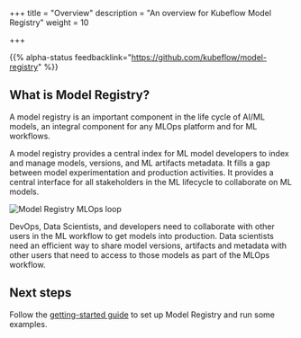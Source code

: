 +++
title = "Overview"
description = "An overview for Kubeflow Model Registry"
weight = 10
                    
+++

{{% alpha-status
  feedbacklink="https://github.com/kubeflow/model-registry" %}}

## What is Model Registry?

A model registry is an important component in the life cycle of AI/ML models, an integral component for any MLOps platform and for ML workflows.

A model registry provides a central index for ML model developers to index and manage models, versions, and ML artifacts metadata.
It fills a gap between model experimentation and production activities.
It provides a central interface for all stakeholders in the ML lifecycle to collaborate on ML models.

<img src="/docs/components/model-registry/images/index-mr-loop.png"
  alt="Model Registry MLOps loop"
  class="mt-3 mb-3">

DevOps, Data Scientists, and developers need to collaborate with other users in the ML workflow to get models into production.
Data scientists need an efficient way to share model versions, artifacts and metadata with other users that need to access to those models as part of the MLOps workflow.

<!--
## Architecture

tbd, take from Proposal
-->

## Next steps

Follow the [getting-started guide](/docs/components/model-registry/getting-started/)
to set up Model Registry and run some examples.
